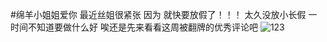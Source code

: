 #绵羊小姐姐爱你
最近丝姐很紧张 因为 就快要放假了！！！ 太久没放小长假 一时间不知道要做什么好 唉还是先来看看这周被翻牌的优秀评论吧 
![123](https://wx1.sinaimg.cn/orj360/007gfxQaly1g7ucupch93j30u013xk12.jpg)


